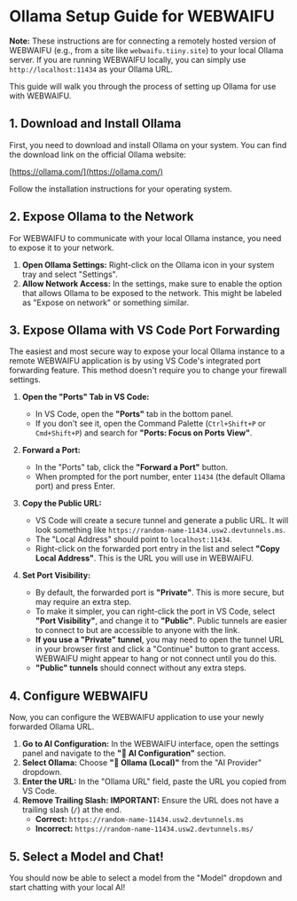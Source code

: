 # Ollama Setup Guide for WEBWAIFU

**Note:** These instructions are for connecting a remotely hosted version of WEBWAIFU (e.g., from a site like `webwaifu.tiiny.site`) to your local Ollama server. If you are running WEBWAIFU locally, you can simply use `http://localhost:11434` as your Ollama URL.

This guide will walk you through the process of setting up Ollama for use with WEBWAIFU.

## 1. Download and Install Ollama

First, you need to download and install Ollama on your system. You can find the download link on the official Ollama website:

[https://ollama.com/](https://ollama.com/)

Follow the installation instructions for your operating system.

## 2. Expose Ollama to the Network

For WEBWAIFU to communicate with your local Ollama instance, you need to expose it to your network.

1.  **Open Ollama Settings:** Right-click on the Ollama icon in your system tray and select "Settings".
2.  **Allow Network Access:** In the settings, make sure to enable the option that allows Ollama to be exposed to the network. This might be labeled as "Expose on network" or something similar.

## 3. Expose Ollama with VS Code Port Forwarding

The easiest and most secure way to expose your local Ollama instance to a remote WEBWAIFU application is by using VS Code's integrated port forwarding feature. This method doesn't require you to change your firewall settings.

1.  **Open the "Ports" Tab in VS Code:**
    *   In VS Code, open the **"Ports"** tab in the bottom panel.
    *   If you don't see it, open the Command Palette (`Ctrl+Shift+P` or `Cmd+Shift+P`) and search for **"Ports: Focus on Ports View"**.

2.  **Forward a Port:**
    *   In the "Ports" tab, click the **"Forward a Port"** button.
    *   When prompted for the port number, enter `11434` (the default Ollama port) and press Enter.

3.  **Copy the Public URL:**
    *   VS Code will create a secure tunnel and generate a public URL. It will look something like `https://random-name-11434.usw2.devtunnels.ms`.
    *   The "Local Address" should point to `localhost:11434`.
    *   Right-click on the forwarded port entry in the list and select **"Copy Local Address"**. This is the URL you will use in WEBWAIFU.

4.  **Set Port Visibility:**
    *   By default, the forwarded port is **"Private"**. This is more secure, but may require an extra step.
    *   To make it simpler, you can right-click the port in VS Code, select **"Port Visibility"**, and change it to **"Public"**. Public tunnels are easier to connect to but are accessible to anyone with the link.
    *   **If you use a "Private" tunnel**, you may need to open the tunnel URL in your browser first and click a "Continue" button to grant access. WEBWAIFU might appear to hang or not connect until you do this.
    *   **"Public" tunnels** should connect without any extra steps.

## 4. Configure WEBWAIFU

Now, you can configure the WEBWAIFU application to use your newly forwarded Ollama URL.

1.  **Go to AI Configuration:** In the WEBWAIFU interface, open the settings panel and navigate to the **"🤖 AI Configuration"** section.
2.  **Select Ollama:** Choose **"🧠 Ollama (Local)"** from the "AI Provider" dropdown.
3.  **Enter the URL:** In the "Ollama URL" field, paste the URL you copied from VS Code.
4.  **Remove Trailing Slash:** **IMPORTANT:** Ensure the URL does not have a trailing slash (`/`) at the end.
    *   **Correct:** `https://random-name-11434.usw2.devtunnels.ms`
    *   **Incorrect:** `https://random-name-11434.usw2.devtunnels.ms/`

## 5. Select a Model and Chat!

You should now be able to select a model from the "Model" dropdown and start chatting with your local AI!
